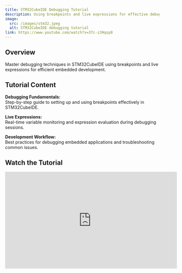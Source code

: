 ```yaml
---
title: STM32CubeIDE Debugging Tutorial
description: Using breakpoints and live expressions for effective debugging in STM32CubeIDE development environment.
image:
  src: /images/stm32.jpeg
  alt: STM32CubeIDE debugging tutorial
link: https://www.youtube.com/watch?v=37c-zJHqsp8
---
```


## Overview

Master debugging techniques in STM32CubeIDE using breakpoints and live expressions for efficient embedded development.

## Tutorial Content

**Debugging Fundamentals:**  
Step-by-step guide to setting up and using breakpoints effectively in STM32CubeIDE.

**Live Expressions:**  
Real-time variable monitoring and expression evaluation during debugging sessions.

**Development Workflow:**  
Best practices for debugging embedded applications and troubleshooting common issues.

## Watch the Tutorial

<iframe width="560" height="315" src="https://www.youtube.com/embed/37c-zJHqsp8" title="YouTube video player" frameborder="0" allow="accelerometer; autoplay; clipboard-write; encrypted-media; gyroscope; picture-in-picture; web-share" allowfullscreen></iframe>